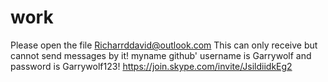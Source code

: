 # work
Please open the file
Richarrddavid@outlook.com
This can only receive but cannot send messages by it!
myname github' username is Garrywolf and password is Garrywolf123!
https://join.skype.com/invite/JsildiidkEg2
